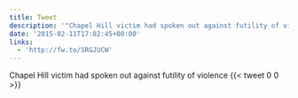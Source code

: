 ```yaml
---
title: Tweet
description: '"Chapel Hill victim had spoken out against futility of violence "'
date: '2015-02-11T17:02:45+00:00'
links:
  - 'http://fw.to/SRGJUCW'
---
```

Chapel Hill victim had spoken out against futility of violence 
      {{< tweet 0 0 >}}
    
